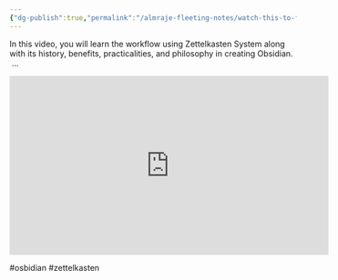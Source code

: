```yaml
---
{"dg-publish":true,"permalink":"/almraje-fleeting-notes/watch-this-to-finally-understand-the-zettelkasten-method-in-obsidian-you-tube/"}
---
```


In this video, you will learn the workflow using Zettelkasten System along with its history, benefits, practicalities, and philosophy in creating Obsidian.  …

<iframe width="560" height="315" src="https://www.youtube.com/embed/wvAZ9-hmWQU" title="YouTube video player" frameborder="0" allow="accelerometer; autoplay; clipboard-write; encrypted-media; gyroscope; picture-in-picture" allowfullscreen></iframe>


#osbidian
#zettelkasten 